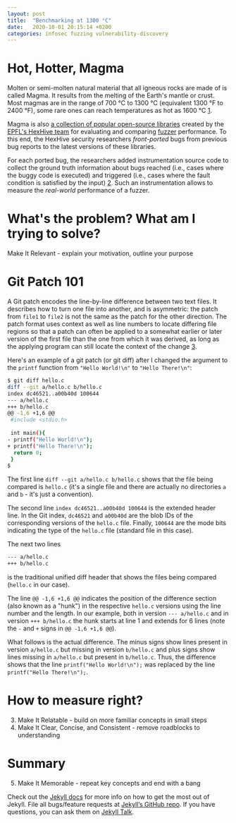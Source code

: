 ```yaml
---
layout: post
title:  "Benchmarking at 1300 °C"
date:   2020-10-01 20:15:14 +0200
categories: infosec fuzzing vulnerability-discovery
---
```


# Hot, Hotter, Magma 
Molten or semi-molten natural material that all igneous rocks are made of is called Magma. It results from the melting of the Earth's mantle or crust. Most magmas are in the range of 700 °C to 1300 °C (equivalent 1300 °F to 2400 °F), some rare ones can reach temperatures as hot as 1600 °C [1][wikipedia-magma].

Magma is also [a collection of popular open-source libraries](https://hexhive.epfl.ch/magma/) created by the [EPFL's HexHive team](http://hexhive.epfl.ch/) for evaluating and comparing [fuzzer](https://www.fuzzingbook.org/html/Fuzzer.html) performance. To this end, the HexHive security researchers *front-ported* bugs from previous bug reports to the latest versions of these libraries. 

For each ported bug, the researchers added instrumentation source code to collect the ground truth information about bugs reached (i.e., cases where the buggy code is executed) and triggered (i.e., cases where the fault condition is satisfied by the input) [2][arxiv-paper]. Such an instrumentation allows to measure the *real-world* performance of a fuzzer.

# What's the problem? What am I trying to solve?
Make It Relevant - explain your motivation, outline your purpose


# Git Patch 101
A Git patch encodes the line-by-line difference between two text files. It describes how to turn one file into another, and is asymmetric: the patch from `file1` to `file2` is not the same as the patch for the other direction. The patch format uses context as well as line numbers to locate differing file regions so that a patch can often be applied to a somewhat earlier or later version of the first file than the one from which it was derived, as long as the applying program can still locate the context of the change [3][orreily-git-patch]. 

Here's an example of a git patch (or git diff) after I changed the argument to the `printf` function from `"Hello World!\n"` to `"Hello There!\n"`:

```bash
$ git diff hello.c 
diff --git a/hello.c b/hello.c
index dc46521..a00b40d 100644
--- a/hello.c
+++ b/hello.c
@@ -1,6 +1,6 @@
 #include <stdio.h>
 
 int main(){
- printf("Hello World!\n");
+ printf("Hello There!\n");
  return 0;
 }
$ 
```

The first line `diff --git a/hello.c b/hello.c` shows that the file being compared is `hello.c` (it's a single file and there are actually no directories `a` and `b` - it's just a convention).

The second line `index dc46521..a00b40d 100644` is the extended header line. In the Git index, `dc46521` and `a00b40d` are the blob IDs of the corresponding versions of the `hello.c` file. Finally, `100644` are the mode bits indicating the type of the `hello.c` file (standard file in this case). 

The next two lines

```bash
--- a/hello.c
+++ b/hello.c
```

is the traditional unified diff header that shows the files being compared (`hello.c` in our case).

The line `@@ -1,6 +1,6 @@` indicates the position of the difference section (also known as a "hunk") in the respective `hello.c` versions using the line number and the length. In our example, both in version `--- a/hello.c` and in version `+++ b/hello.c` the hunk starts at line 1 and extends for 6 lines (note the `-` and `+` signs in `@@ -1,6 +1,6 @@`).

What follows is the actual difference. The minus signs show lines present in version `a/hello.c` but missing in version `b/hello.c` and plus signs show lines missing in `a/hello.c` but present in `b/hello.c`. Thus, the difference shows that the line `printf("Hello World!\n");` was replaced by the line `printf("Hello There!\n");`.


# How to measure right?
3. Make It Relatable - build on more familiar concepts in small steps
4. Make It Clear, Concise, and Consistent - remove roadblocks to understanding

# Summary
5. Make It Memorable - repeat key concepts and end with a bang




Check out the [Jekyll docs][jekyll-docs] for more info on how to get the most out of Jekyll. File all bugs/feature requests at [Jekyll’s GitHub repo][jekyll-gh]. If you have questions, you can ask them on [Jekyll Talk][jekyll-talk].

[wikipedia-magma]: https://en.wikipedia.org/wiki/Magma
[arxiv-paper]: https://arxiv.org/abs/2009.01120
[orreily-git-patch]: https://www.oreilly.com/library/view/git-pocket-guide/9781449327507/ch11.html

[jekyll-docs]: http://jekyllrb.com/docs/home
[jekyll-gh]:   https://github.com/jekyll/jekyll
[jekyll-talk]: https://talk.jekyllrb.com/
